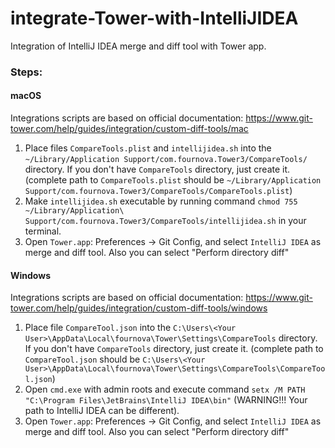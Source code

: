 # integrate-Tower-with-IntelliJIDEA
Integration of IntelliJ IDEA merge and diff tool with Tower app.


### Steps: ###
#### macOS ####
Integrations scripts are based on official documentation:
https://www.git-tower.com/help/guides/integration/custom-diff-tools/mac

1. Place files `CompareTools.plist` and `intellijidea.sh` into the `~/Library/Application Support/com.fournova.Tower3/CompareTools/` directory.
If you don't have `CompareTools` directory, just create it. (complete path to `CompareTools.plist` should be `~/Library/Application Support/com.fournova.Tower3/CompareTools/CompareTools.plist`)
2. Make `intellijidea.sh` executable by running command `chmod 755 ~/Library/Application\ Support/com.fournova.Tower3/CompareTools/intellijidea.sh` in your terminal.
3. Open `Tower.app`: Preferences -> Git Config, and select `IntelliJ IDEA` as merge and diff tool. Also you can select "Perform directory diff"

#### Windows ####
Integrations scripts are based on official documentation:
https://www.git-tower.com/help/guides/integration/custom-diff-tools/windows

1. Place file `CompareTool.json` into the `C:\Users\<Your User>\AppData\Local\fournova\Tower\Settings\CompareTools` directory.
   If you don't have `CompareTools` directory, just create it. (complete path to `CompareTool.json` should be `C:\Users\<Your User>\AppData\Local\fournova\Tower\Settings\CompareTools\CompareTool.json`)
2. Open `cmd.exe` with admin roots and execute command `setx /M PATH "C:\Program Files\JetBrains\IntelliJ IDEA\bin"` (WARNING!!! Your path to IntelliJ IDEA can be different).
3. Open `Tower.app`: Preferences -> Git Config, and select `IntelliJ IDEA` as merge and diff tool. Also you can select "Perform directory diff"

